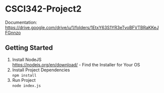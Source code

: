 # CSCI342-Project2


Documentation: https://drive.google.com/drive/u/1/folders/1EtxY63S1YR3eTvoBFVTBRaKKeJFGnnzo

## Getting Started

1. Install NodeJS<br />
https://nodejs.org/en/download/ - Find the Installer for Your OS
2. Install Project Dependencies<br />
```npm install``` 
3. Run Project<br />
```node index.js```
